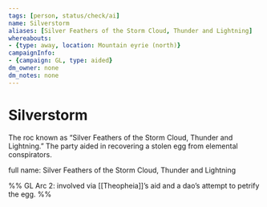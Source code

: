 ```yaml
---
tags: [person, status/check/ai]
name: Silverstorm
aliases: [Silver Feathers of the Storm Cloud, Thunder and Lightning]
whereabouts:
- {type: away, location: Mountain eyrie (north)}
campaignInfo:
- {campaign: GL, type: aided}
dm_owner: none
dm_notes: none
---
```

# Silverstorm

The roc known as “Silver Feathers of the Storm Cloud, Thunder and Lightning.” The party aided in recovering a stolen egg from elemental conspirators.

full name: Silver Feathers of the Storm Cloud, Thunder and Lightning

%%
GL Arc 2: involved via [[Theopheia]]’s aid and a dao’s attempt to petrify the egg.
%%
